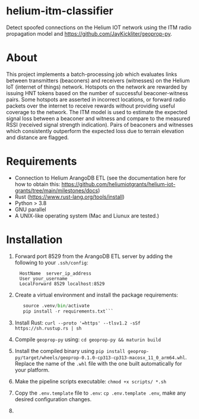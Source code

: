 # helium-itm-classifier

Detect spoofed connections on the Helium IOT network using the ITM radio propagation model and https://github.com/JayKickliter/geoprop-py.

# About

This project implements a batch-processing job which evaluates links between transmitters (beaconers) and receivers (witnesses) on the Helium IoT (internet of things) network. Hotspots on the network are rewarded by issuing HNT tokens based on the number of successful beaconer-witness pairs. Some hotspots are asserted in incorrect locations, or forward radio packets over the internet to receive rewards without providing useful coverage to the network. The ITM model is used to estimate the expected signal loss between a beaconer and witness and compare to the measured RSSI (received signal strength indication). Pairs of beaconers and witnesses which consistently outperform the expected loss due to terrain elevation and distance are flagged.

# Requirements

* Connection to Helium ArangoDB ETL (see the documentation here for how to obtain this: https://github.com/heliumiotgrants/helium-iot-grants/tree/main/milestones/docs)
* Rust (https://www.rust-lang.org/tools/install)
* Python > 3.8
* GNU parallel
* A UNIX-like operating system (Mac and Liunux are tested.)

# Installation

1) Forward port 8529 from the ArangoDB ETL server by adding the following to your `.ssh/config`:
   
  ```Host sever_name
	   HostName  server_ip_address
	   User your_username
	   LocalForward 8529 localhost:8529
```

2) Create a virtual environment and install the package requirements:

   ```python -m venv .venv
      source .venv/bin/activate
      pip install -r requirements.txt```
   
3) Install Rust: `curl --proto '=https' --tlsv1.2 -sSf https://sh.rustup.rs | sh`
4) Compile `geoprop-py` using: ```cd geoprop-py && maturin build```
5) Install the compiled binary using `pip install geoprop-py/target/wheels/geoprop-0.1.0-cp313-cp313-macosx_11_0_arm64.whl`. Replace the name of the `.whl` file with the one built automatically for your platform.
6) Make the pipeline scripts executable: `chmod +x scripts/ *.sh`
7) Copy the `.env.template` file to `.env`: `cp .env.template .env`, make any desired configuration changes.
8) 


